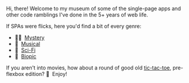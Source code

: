Hi, there! Welcome to my museum of some of the single-page apps and other code ramblings I've done in the 5+ years of web life.

If SPAs were flicks, here you'd find a bit of every genre:
- 🕵️‍♀️ &nbsp;[Mystery](https://hqcasanova.github.io/pin-pad)
- 🎵 &nbsp;[Musical](https://hqcasanova.github.io/interactive-matcher)
- 🔬 &nbsp;[Sci-Fi](https://hqcasanova.github.io/arrayexpress-search)
- 📜 &nbsp;[Biopic](https://hqcasanova.github.io)

If you aren't into movies, how about a round of good old [tic-tac-toe](http://hqcasanova.github.io/DOM-and-jQuery-basics/), pre-flexbox edition? 🤪 &nbsp;Enjoy!
